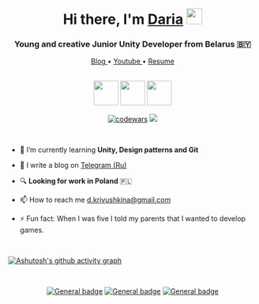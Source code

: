 <center>
<h1>Hi there, I'm <a href="https://github.com/daridakr/my-resume" target="_blank">Daria</a> <img src="https://github.com/blackcater/blackcater/raw/main/images/Hi.gif" height="32"/></h1>

<h3>Young and creative Junior Unity Developer from Belarus 🇧🇾</h3>

<a href="https://t.me/dkrivush"> Blog </a> • <a href="https://www.youtube.com/channel/UC1LQPG64CmNDyv7Q5k931AQ"> Youtube </a> • <a href="https://github.com/daridakr/my-resume"> Resume </a>

<br>

<img height="50" width="50" src="https://cdn.jsdelivr.net/npm/simple-icons@v7/icons/dotnet.svg" />
<img height="50" width="50" src="https://cdn.jsdelivr.net/npm/simple-icons@v7/icons/csharp.svg" />
<img height="50" width="50" src="https://cdn.jsdelivr.net/npm/simple-icons@v7/icons/unity.svg" />

<br>

[![codewars](https://www.codewars.com/users/d.krivushkina/badges/small)](https://www.codewars.com/users/d.krivushkina)
![](https://komarev.com/ghpvc/?username=your-github-daridakr)
</center>

<br>

<!-- - 🔭 I’m currently working on ... -->
- 🌱 I’m currently learning <b> Unity, Design patterns and Git </b>
- 📝 I write a blog on <a href="https://t.me/dkrivush"> Telegram (Ru) </a>

- 🔍 <b> Looking for work in Poland </b> 🇵🇱
- 📫 How to reach me <a href="mailto:d.krivushkina@gmail.com"> d.krivushkina@gmail.com </a>
- ⚡ Fun fact: When I was five I told my parents that I wanted to develop games.

<br>

[![Ashutosh's github activity graph](https://activity-graph.herokuapp.com/graph?username=daridakr&theme=rogue&custom_title=Activity)](https://github.com/ashutosh00710/github-readme-activity-graph)

<br>

<center>

[![General badge](https://img.shields.io/badge/Telegram-2CA5E0?style=for-the-badge&logo=telegram&logoColor=white)](https://t.me/dashkrv)
[![General badge](https://img.shields.io/badge/LinkedIn-0077B5?style=for-the-badge&logo=linkedin&logoColor=white)](https://www.linkedin.com/in/дарья-кривушкина-3b31ab246/)
[![General badge](https://img.shields.io/badge/Gmail-D14836?style=for-the-badge&logo=gmail&logoColor=white)](mailto:d.krivushkina@gmail.com)
</center>


